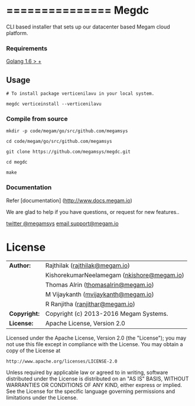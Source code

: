 ===============
Megdc
================

CLI based installer that sets up our datacenter based Megam cloud platform.


### Requirements

>
[Golang 1.6 > +](http://www.golang.org/dl)


## Usage

```
# To install package verticenilavu in your local system.

megdc verticeinstall --verticenilavu

```


### Compile from source


```
mkdir -p code/megam/go/src/github.com/megamsys

cd code/megam/go/src/github.com/megamsys

git clone https://github.com/megamsys/megdc.git

cd megdc

make

```


### Documentation

Refer [documentation] (http://www.docs.megam.io)



We are glad to help if you have questions, or request for new features..

[twitter @megamsys](http://twitter.com/megamsys) [email support@megam.io](<support@megam.io>)




# License


|                      |                                          |
|:---------------------|:-----------------------------------------|
| **Author:**          | Rajthilak (<rajthilak@megam.io>)
| 	                   | KishorekumarNeelamegam (<nkishore@megam.io>)
| 	                   | Thomas Alrin (<thomasalrin@megam.io>)
|                      | M Vijaykanth (<mvijaykanth@megam.io>)
|                      | R Ranjitha (<ranjithar@megam.io>)
| **Copyright:**       | Copyright (c) 2013-2016 Megam Systems.
| **License:**         | Apache License, Version 2.0

Licensed under the Apache License, Version 2.0 (the "License");
you may not use this file except in compliance with the License.
You may obtain a copy of the License at

    http://www.apache.org/licenses/LICENSE-2.0

Unless required by applicable law or agreed to in writing, software
distributed under the License is distributed on an "AS IS" BASIS,
WITHOUT WARRANTIES OR CONDITIONS OF ANY KIND, either express or implied.
See the License for the specific language governing permissions and
limitations under the License.
